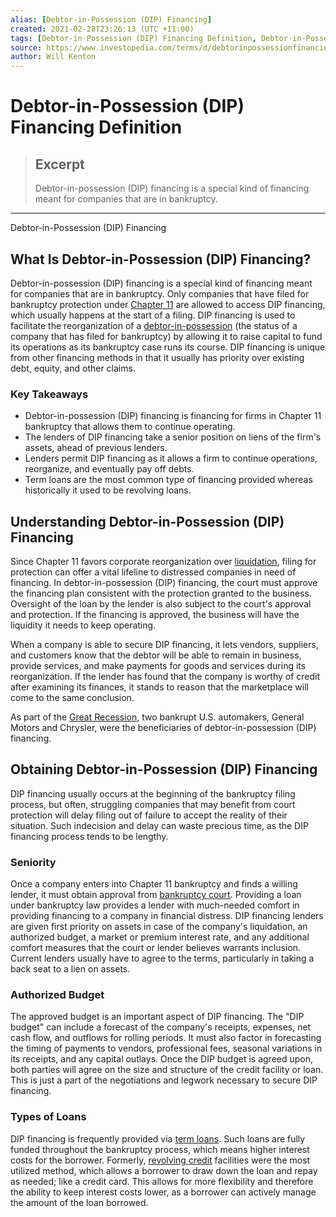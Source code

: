 ```yaml
---
alias: [Debtor-in-Possession (DIP) Financing]
created: 2021-02-28T23:26:13 (UTC +11:00)
tags: [Debtor-in-Possession (DIP) Financing Definition, Debtor-in-Possession (DIP) Financing]
source: https://www.investopedia.com/terms/d/debtorinpossessionfinancing.asp
author: Will Kenton
---
```


# Debtor-in-Possession (DIP) Financing Definition

> ## Excerpt
> Debtor-in-possession (DIP) financing is a special kind of financing meant for companies that are in bankruptcy.

---

Debtor-in-Possession (DIP) Financing
## What Is Debtor-in-Possession (DIP) Financing?

Debtor-in-possession (DIP) financing is a special kind of financing meant for companies that are in bankruptcy. Only companies that have filed for bankruptcy protection under [Chapter 11](https://www.investopedia.com/terms/c/chapter11.asp) are allowed to access DIP financing, which usually happens at the start of a filing. DIP financing is used to facilitate the reorganization of a [debtor-in-possession](https://www.investopedia.com/terms/d/debtorinpossession.asp) (the status of a company that has filed for bankruptcy) by allowing it to raise capital to fund its operations as its bankruptcy case runs its course. DIP financing is unique from other financing methods in that it usually has priority over existing debt, equity, and other claims. 

### Key Takeaways

-   Debtor-in-possession (DIP) financing is financing for firms in Chapter 11 bankruptcy that allows them to continue operating.
-   The lenders of DIP financing take a senior position on liens of the firm's assets, ahead of previous lenders.
-   Lenders permit DIP financing as it allows a firm to continue operations, reorganize, and eventually pay off debts.
-   Term loans are the most common type of financing provided whereas historically it used to be revolving loans.

## Understanding Debtor-in-Possession (DIP) Financing

Since Chapter 11 favors corporate reorganization over [liquidation](https://www.investopedia.com/terms/l/liquidation.asp), filing for protection can offer a vital lifeline to distressed companies in need of financing. In debtor-in-possession (DIP) financing, the court must approve the financing plan consistent with the protection granted to the business. Oversight of the loan by the lender is also subject to the court's approval and protection. If the financing is approved, the business will have the liquidity it needs to keep operating.

When a company is able to secure DIP financing, it lets vendors, suppliers, and customers know that the debtor will be able to remain in business, provide services, and make payments for goods and services during its reorganization. If the lender has found that the company is worthy of credit after examining its finances, it stands to reason that the marketplace will come to the same conclusion.

As part of the [Great Recession](https://www.investopedia.com/terms/g/great-recession.asp), two bankrupt U.S. automakers, General Motors and Chrysler, were the beneficiaries of debtor-in-possession (DIP) financing.

## Obtaining Debtor-in-Possession (DIP) Financing

DIP financing usually occurs at the beginning of the bankruptcy filing process, but often, struggling companies that may benefit from court protection will delay filing out of failure to accept the reality of their situation. Such indecision and delay can waste precious time, as the DIP financing process tends to be lengthy.

### Seniority

Once a company enters into Chapter 11 bankruptcy and finds a willing lender, it must obtain approval from [bankruptcy court](https://www.investopedia.com/terms/b/bankruptcy-court.asp). Providing a loan under bankruptcy law provides a lender with much-needed comfort in providing financing to a company in financial distress. DIP financing lenders are given first priority on assets in case of the company's liquidation, an authorized budget, a market or premium interest rate, and any additional comfort measures that the court or lender believes warrants inclusion. Current lenders usually have to agree to the terms, particularly in taking a back seat to a lien on assets.

### Authorized Budget

The approved budget is an important aspect of DIP financing. The "DIP budget" can include a forecast of the company's receipts, expenses, net cash flow, and outflows for rolling periods. It must also factor in forecasting the timing of payments to vendors, professional fees, seasonal variations in its receipts, and any capital outlays. Once the DIP budget is agreed upon, both parties will agree on the size and structure of the credit facility or loan. This is just a part of the negotiations and legwork necessary to secure DIP financing.

### Types of Loans

DIP financing is frequently provided via [term loans](https://www.investopedia.com/terms/t/termloan.asp). Such loans are fully funded throughout the bankruptcy process, which means higher interest costs for the borrower. Formerly, [revolving credit](https://www.investopedia.com/terms/r/revolvingcredit.asp) facilities were the most utilized method, which allows a borrower to draw down the loan and repay as needed; like a credit card. This allows for more flexibility and therefore the ability to keep interest costs lower, as a borrower can actively manage the amount of the loan borrowed.
